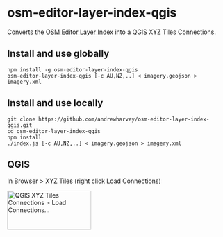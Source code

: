 # osm-editor-layer-index-qgis

Converts the [OSM Editor Layer Index](https://github.com/osmlab/editor-layer-index/) into a QGIS XYZ Tiles Connections.

## Install and use globally

    npm install -g osm-editor-layer-index-qgis
    osm-editor-layer-index-qgis [-c AU,NZ,..] < imagery.geojson > imagery.xml

## Install and use locally

    git clone https://github.com/andrewharvey/osm-editor-layer-index-qgis.git
    cd osm-editor-layer-index-qgis
    npm install
    ./index.js [-c AU,NZ,..] < imagery.geojson > imagery.xml

## QGIS

In Browser > XYZ Tiles (right click Load Connections)

<img width="193" height="90" alt="QGIS XYZ Tiles Connections > Load Connections..." src="QGIS_XYZ_Tiles_Connections.png">
